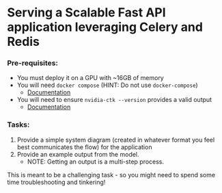 # Serving a Scalable Fast API application leveraging Celery and Redis

### Pre-requisites:

- You must deploy it on a GPU with ~16GB of memory
- You will need `docker compose` (HINT: Do not use `docker-compose`)
    - [Documentation](https://docs.docker.com/compose/install/linux/#install-the-plugin-manually)
- You will need to ensure `nvidia-ctk --version` provides a valid output
    - [Documentation](https://docs.nvidia.com/datacenter/cloud-native/container-toolkit/latest/install-guide.html)
 
### Tasks:

1. Provide a simple system diagram (created in whatever format you feel best communicates the flow) for the application
2. Provide an example output from the model.
    - NOTE: Getting an output is a multi-step process. 

This is meant to be a challenging task - so you might need to spend some time troubleshooting and tinkering!
